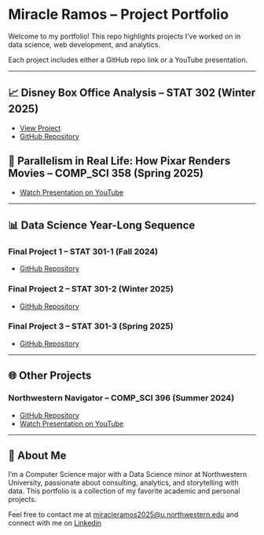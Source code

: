 # Miracle Ramos – Project Portfolio

Welcome to my portfolio! This repo highlights projects I’ve worked on in data science, web development, and analytics.  

Each project includes either a GitHub repo link or a YouTube presentation.

---

## 📈 Disney Box Office Analysis – STAT 302 (Winter 2025)
- [View Project](https://miracleramos2025.github.io/disney-boxoffice-analysis/ramos_miracle_final_project.html)
- [GitHub Repository]()

## 🎥 Parallelism in Real Life: How Pixar Renders Movies – COMP_SCI 358 (Spring 2025)
- [Watch Presentation on YouTube](https://youtu.be/toNq7nj4ROk?si=Nm7qq6OWZ9hb3Vwz)

---

## 📊 Data Science Year-Long Sequence

### Final Project 1 – STAT 301-1 (Fall 2024)
- [GitHub Repository](https://github.com/stat301-1-2024-fall/final-project-1-miracleramos2025.git)

### Final Project 2 – STAT 301-2 (Winter 2025)
- [GitHub Repository](https://github.com/stat301-2-2025-winter/final-project-2-miracleramos2025.git)

### Final Project 3 – STAT 301-3 (Spring 2025)
- [GitHub Repository]()

---

## 🌐 Other Projects
### Northwestern Navigator – COMP_SCI 396 (Summer 2024)
- [GitHub Repository](https://github.com/miracleramos2025/northwestern_navigator.git)
- [Watch Presentation on YouTube]()

---

## 📄 About Me
I’m a Computer Science major with a Data Science minor at Northwestern University, passionate about consulting, analytics, and storytelling with data. This portfolio is a collection of my favorite academic and personal projects.

Feel free to contact me at miracleramos2025@u.northwestern.edu and connect with me on [Linkedin](www.linkedin.com/in/miracle-ramos)
